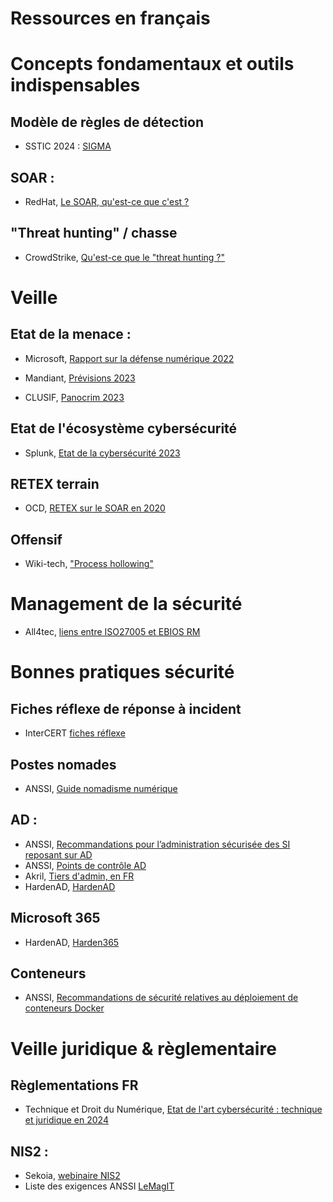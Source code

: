 # Ressources en français

# Concepts fondamentaux et outils indispensables

## Modèle de règles de détection

* SSTIC 2024 : [SIGMA](https://www.sstic.org/2024/presentation/sigma__la_correlation_au_service_de_la_detection/)

## SOAR :

* RedHat, [Le SOAR, qu'est-ce que c'est ?](https://www.redhat.com/fr/topics/security/what-is-soar)

## "Threat hunting" / chasse 

* CrowdStrike, [Qu'est-ce que le "threat hunting ?"](https://www.crowdstrike.fr/cybersecurity-101/threat-hunting/)

# Veille

## Etat de la menace :

* Microsoft, [Rapport sur la défense numérique 2022](https://query.prod.cms.rt.microsoft.com/cms/api/am/binary/RWZdIk?culture=fr-fr&country=fr)

* Mandiant, [Prévisions 2023](https://www.mandiant.com/media/18961)

* CLUSIF, [Panocrim 2023](https://clusif.fr/live/)

## Etat de l'écosystème cybersécurité

* Splunk, [Etat de la cybersécurité 2023](https://www.splunk.com/fr_fr/pdfs/gated/ebooks/state-of-security-2023.pdf)

## RETEX terrain

* OCD, [RETEX sur le SOAR en 2020](https://www.orangecyberdefense.com/fr/insights/blog/threat-management/soar-quelles-conclusions-en-2020)

## Offensif 

* Wiki-tech, ["Process hollowing"](https://wiki-tech.io/S%C3%A9curit%C3%A9/Pentest/Process-Hollowing)

# Management de la sécurité

* All4tec, [liens entre ISO27005 et EBIOS RM](https://www.all4tec.com/blog/guides/quels-sont-les-liens-entre-la-norme-iso-27005-2022-et-ebios-risk-manager/)


# Bonnes pratiques sécurité

## Fiches réflexe de réponse à incident

* InterCERT [fiches réflexe](https://www.intercert-france.fr/publications/fiches-reflexes/)

## Postes nomades

* ANSSI, [Guide nomadisme numérique](https://cyber.gouv.fr/publications/recommandations-sur-le-nomadisme-numerique)

## AD :

* ANSSI, [Recommandations pour l’administration sécurisée des SI reposant sur AD](https://cyber.gouv.fr/publications/recommandations-pour-ladministration-securisee-des-si-reposant-sur-ad)
* ANSSI, [Points de contrôle AD](https://www.cert.ssi.gouv.fr/dur/CERTFR-2020-DUR-001/)
* Akril, [Tiers d'admin, en FR](https://akril.net/comprendre-le-tiering-model-de-microsoft-en-francais/)
* HardenAD, [HardenAD](https://hardenad.net/)

## Microsoft 365

* HardenAD, [Harden365](https://hardenad.net/)

## Conteneurs

* ANSSI, [Recommandations de sécurité relatives au déploiement de conteneurs Docker](https://cyber.gouv.fr/publications/recommandations-de-securite-relatives-au-deploiement-de-conteneurs-docker)

# Veille juridique & règlementaire

## Règlementations FR

* Technique et Droit du Numérique, [Etat de l'art cybersécurité : technique et juridique en 2024](https://technique-et-droit-du-numerique.fr/cyber-securite-etat-de-l-art-et-negligence-un-point-technique-et-juridique-en-2024/)


## NIS2 :

* Sekoia, [webinaire NIS2](https://www.youtube.com/watch?v=78KIo3iXjow)
* Liste des exigences ANSSI [LeMagIT](https://www.lemagit.fr/rms/LeMagIT/NIS2-PROJETphase3decret20Reglesdesecuritev5.2.pdf)

